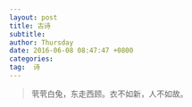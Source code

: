 ```yaml
---
layout: post
title: 古诗
subtitle: 
author: Thursday
date: 2016-06-08 08:47:47 +0800
categories: 
tag:  诗
---
```


> 茕茕白兔，东走西顾。衣不如新，人不如故。
